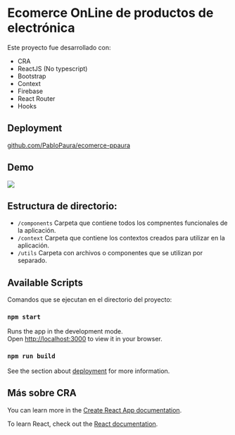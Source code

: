 # Ecomerce OnLine de productos de electrónica

Este proyecto fue desarrollado con:
- CRA
- ReactJS (No typescript)
- Bootstrap
- Context
- Firebase
- React Router
- Hooks

## Deployment

[github.com/PabloPaura/ecomerce-ppaura](https://github.com/PabloPaura/ecomerce-ppaura)

## Demo
![](https://firebasestorage.googleapis.com/v0/b/ecomerce-ppaura.appspot.com/o/Navegacion.gif?alt=media&token=f3f5ca75-d98e-47c1-94ff-bdbe6e446184)

## Estructura de directorio:
- `/components` Carpeta que contiene todos los compnentes funcionales de la aplicación.
- `/context` Carpeta que contiene los contextos creados para utilizar en la aplicación.
- `/utils` Carpeta con archivos o componentes que se utilizan por separado. 
## Available Scripts

Comandos que se ejecutan en el directorio del proyecto:

### `npm start`

Runs the app in the development mode.\
Open [http://localhost:3000](http://localhost:3000) to view it in your browser.


### `npm run build`

See the section about [deployment](https://facebook.github.io/create-react-app/docs/deployment) for more information.

## Más sobre CRA

You can learn more in the [Create React App documentation](https://facebook.github.io/create-react-app/docs/getting-started).

To learn React, check out the [React documentation](https://reactjs.org/).



